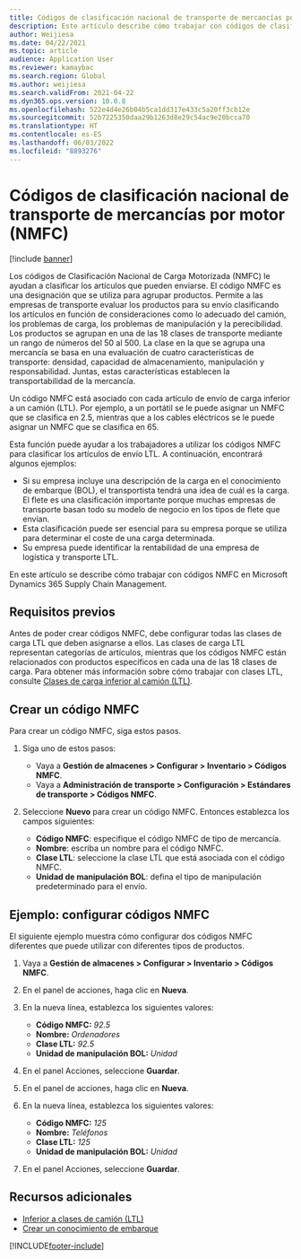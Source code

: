 ```yaml
---
title: Códigos de clasificación nacional de transporte de mercancías por motor (NMFC)
description: Este artículo describe cómo trabajar con códigos de clasificación nacional de transporte de mercancías (NMFC) en Microsoft Dynamics 365 Supply Chain Management
author: Weijiesa
ms.date: 04/22/2021
ms.topic: article
audience: Application User
ms.reviewer: kamaybac
ms.search.region: Global
ms.author: weijiesa
ms.search.validFrom: 2021-04-22
ms.dyn365.ops.version: 10.0.8
ms.openlocfilehash: 522e4d4e26b04b5ca1dd317e433c5a20ff3cb12e
ms.sourcegitcommit: 52b7225350daa29b1263d8e29c54ac9e20bcca70
ms.translationtype: HT
ms.contentlocale: es-ES
ms.lasthandoff: 06/03/2022
ms.locfileid: "8893276"
---
```

# <a name="national-motor-freight-classification-nmfc-codes"></a>Códigos de clasificación nacional de transporte de mercancías por motor (NMFC)

[!include [banner](../includes/banner.md)]

Los códigos de Clasificación Nacional de Carga Motorizada (NMFC) le ayudan a clasificar los artículos que pueden enviarse. El código NMFC es una designación que se utiliza para agrupar productos. Permite a las empresas de transporte evaluar los productos para su envío clasificando los artículos en función de consideraciones como lo adecuado del camión, los problemas de carga, los problemas de manipulación y la perecibilidad. Los productos se agrupan en una de las 18 clases de transporte mediante un rango de números del 50 al 500. La clase en la que se agrupa una mercancía se basa en una evaluación de cuatro características de transporte: densidad, capacidad de almacenamiento, manipulación y responsabilidad. Juntas, estas características establecen la transportabilidad de la mercancía.

Un código NMFC está asociado con cada artículo de envío de carga inferior a un camión (LTL). Por ejemplo, a un portátil se le puede asignar un NMFC que se clasifica en 2.5, mientras que a los cables eléctricos se le puede asignar un NMFC que se clasifica en 65.

Esta función puede ayudar a los trabajadores a utilizar los códigos NMFC para clasificar los artículos de envío LTL. A continuación, encontrará algunos ejemplos:

- Si su empresa incluye una descripción de la carga en el conocimiento de embarque (BOL), el transportista tendrá una idea de cuál es la carga. El flete es una clasificación importante porque muchas empresas de transporte basan todo su modelo de negocio en los tipos de flete que envían.
- Esta clasificación puede ser esencial para su empresa porque se utiliza para determinar el coste de una carga determinada.
- Su empresa puede identificar la rentabilidad de una empresa de logística y transporte LTL.

En este artículo se describe cómo trabajar con códigos NMFC en Microsoft Dynamics 365 Supply Chain Management.

## <a name="prerequisites"></a>Requisitos previos

Antes de poder crear códigos NMFC, debe configurar todas las clases de carga LTL que deben asignarse a ellos. Las clases de carga LTL representan categorías de artículos, mientras que los códigos NMFC están relacionados con productos específicos en cada una de las 18 clases de carga. Para obtener más información sobre cómo trabajar con clases LTL, consulte [Clases de carga inferior al camión (LTL)](ltl-class.md).

## <a name="create-an-nmfc-code"></a>Crear un código NMFC

Para crear un código NMFC, siga estos pasos.

1. Siga uno de estos pasos:

    - Vaya a **Gestión de almacenes \> Configurar \> Inventario \> Códigos NMFC**.
    - Vaya a **Administración de transporte \> Configuración \> Estándares de transporte \> Códigos NMFC**.

1. Seleccione **Nuevo** para crear un código NMFC. Entonces establezca los campos siguientes:

    - **Código NMFC**: especifique el código NMFC de tipo de mercancía.
    - **Nombre**: escriba un nombre para el código NMFC.
    - **Clase LTL**: seleccione la clase LTL que está asociada con el código NMFC.
    - **Unidad de manipulación BOL**: defina el tipo de manipulación predeterminado para el envío.

## <a name="example-set-up-nmfc-codes"></a>Ejemplo: configurar códigos NMFC

El siguiente ejemplo muestra cómo configurar dos códigos NMFC diferentes que puede utilizar con diferentes tipos de productos.

1. Vaya a **Gestión de almacenes \> Configurar \> Inventario \> Códigos NMFC**.
1. En el panel de acciones, haga clic en **Nueva**.
1. En la nueva línea, establezca los siguientes valores:

    - **Código NMFC:** *92.5*
    - **Nombre:** *Ordenadores*
    - **Clase LTL:** *92.5*
    - **Unidad de manipulación BOL:** *Unidad*

1. En el panel Acciones, seleccione **Guardar**.
1. En el panel de acciones, haga clic en **Nueva**.
1. En la nueva línea, establezca los siguientes valores:

    - **Código NMFC:** *125*
    - **Nombre:** *Teléfonos*
    - **Clase LTL:** *125*
    - **Unidad de manipulación BOL:** *Unidad*

1. En el panel Acciones, seleccione **Guardar**.

## <a name="additional-resources"></a>Recursos adicionales

- [Inferior a clases de camión (LTL)](ltl-class.md)
- [Crear un conocimiento de embarque](create-bill-of-lading.md)

[!INCLUDE[footer-include](../../includes/footer-banner.md)]
